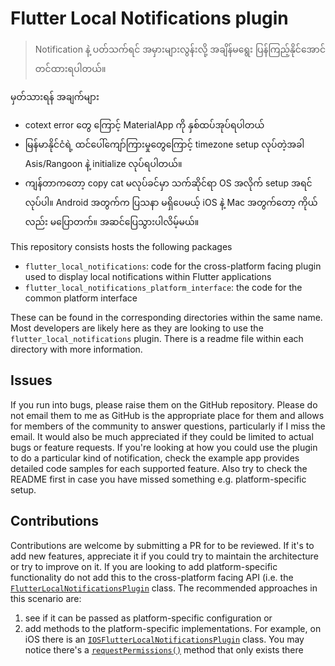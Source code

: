 # Flutter Local Notifications plugin

> Notification နဲ့ ပတ်သက်ရင် အမှားများလွန်းလို့ အချိန်မရွေး ပြန်ကြည့်နိုင်အောင် တင်ထားရပါတယ်။

မှတ်သားရန် အချက်များ
- cotext error တွေ ကြောင့် MaterialApp ကို နှစ်ထပ်အုပ်ရပါတယ်
- မြန်မာနိုင်ငံရဲ့ ထင်ပေါ်ကျော်ကြားမှုတွေကြောင့် timezone setup လုပ်တဲ့အခါ Asis/Rangoon နဲ့ initialize လုပ်ရပါတယ်။
- ကျန်တာကတော့ copy cat မလုပ်ခင်မှာ သက်ဆိုင်ရာ OS အလိုက် setup အရင်လုပ်ပါ။ Android အတွက်က ပြသနာ မရှိပေမယ့် iOS နဲ့ Mac အတွက်တော့ ကိုယ်လည်း မပြောတက်။ အဆင်ပြေသွားပါလိမ့်မယ်။
 

This repository consists hosts the following packages

- `flutter_local_notifications`: code for the cross-platform facing plugin used to display local notifications within Flutter applications
- `flutter_local_notifications_platform_interface`: the code for the common platform interface

These can be found in the corresponding directories within the same name. Most developers are likely here as they are looking to use the `flutter_local_notifications` plugin. There is a readme file within each directory with more information.

## Issues

If you run into bugs, please raise them on the GitHub repository. Please do not email them to me as GitHub is the appropriate place for them and allows for members of the community to answer questions, particularly if I miss the email. It would also be much appreciated if they could be limited to actual bugs or feature requests. If you're looking at how you could use the plugin to do a particular kind of notification, check the example app provides detailed code samples for each supported feature. Also try to check the README first in case you have missed something e.g. platform-specific setup.

## Contributions

Contributions are welcome by submitting a PR for to be reviewed. If it's to add new features, appreciate it if you could try to maintain the architecture or try to improve on it. If you are looking to add platform-specific functionality do not add this to the cross-platform facing API (i.e. the [`FlutterLocalNotificationsPlugin`](https://pub.dev/documentation/flutter_local_notifications/latest/flutter_local_notifications/FlutterLocalNotificationsPlugin-class.html) class. The recommended approaches in this scenario are:

1. see if it can be passed as platform-specific configuration or
2. add methods to the platform-specific implementations. For example, on iOS there is an [`IOSFlutterLocalNotificationsPlugin`](https://pub.dev/documentation/flutter_local_notifications/latest/flutter_local_notifications/IOSFlutterLocalNotificationsPlugin-class.html) class. You may notice there's a [`requestPermissions()`](https://pub.dev/documentation/flutter_local_notifications/latest/flutter_local_notifications/IOSFlutterLocalNotificationsPlugin/requestPermissions.html) method that only exists there

